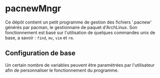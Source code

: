 # pacnewMngr

Ce dépôt contient un petit programme de gestion des fichiers '.pacnew' générés par pacman, le gestionnaire de paquet d'ArchLinux.
Son fonctionnement est basé sur l'utilisation de quelques commandes unix de base, a savoir : `find`, `mv`, `vim` et `rm`.

## Configuration de base

Un certain nombre de variables peuvent être paramétrées par l'utilisateur afin de personnaliser le fonctionnement du programme.
